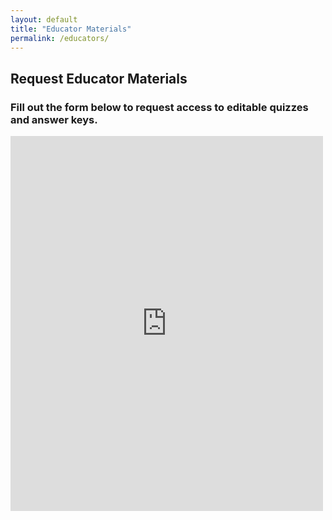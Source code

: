 ```yaml
---
layout: default
title: "Educator Materials"
permalink: /educators/
---
```


## Request Educator Materials

### Fill out the form below to request access to editable quizzes and answer keys.

<iframe src="https://docs.google.com/forms/d/e/1FAIpQLScwOvmnIHwASRmG6vVdM3vjPME0XWN1bcuTnJ3GnKipv2_rzQ/viewform?embedded=true" width="500" height="600" frameborder="0" marginheight="0" marginwidth="0">Loading…</iframe>
